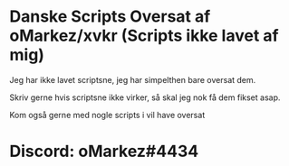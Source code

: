 # Danske Scripts Oversat af oMarkez/xvkr (Scripts ikke lavet af mig)


Jeg har ikke lavet scriptsne, jeg har simpelthen bare oversat dem.

Skriv gerne hvis scriptsne ikke virker, så skal jeg nok få dem fikset asap.

Kom også gerne med nogle scripts i vil have oversat

# Discord: oMarkez#4434

